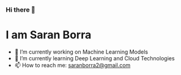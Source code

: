 ### Hi there 👋

# I am Saran Borra

<!--
**saranborra/saranborra** is a ✨ _special_ ✨ repository because its `README.md` (this file) appears on your GitHub profile.
-->

- 🔭 I’m currently working on Machine Learning Models
- 🌱 I’m currently learning Deep Learning and Cloud Technologies
- 📫 How to reach me: saranborra2@gmail.com

